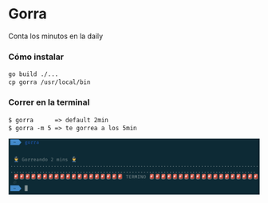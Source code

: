 # Gorra
Conta los minutos en la daily

### Cómo instalar
```
go build ./... 
cp gorra /usr/local/bin
```

### Correr en la terminal
```
$ gorra      => default 2min
$ gorra -m 5 => te gorrea a los 5min
```


![ScreenShot](/Screen%20Shot%202020-08-14%20at%2010.09.34.png)

